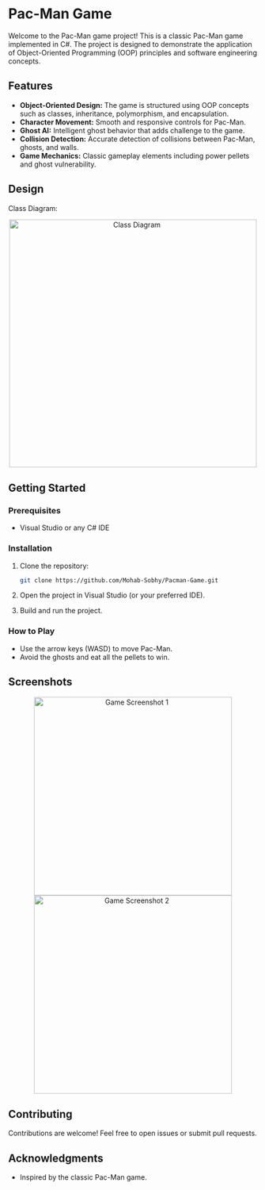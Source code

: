 # Pac-Man Game

Welcome to the Pac-Man game project! This is a classic Pac-Man game implemented in C#. The project is designed to demonstrate the application of Object-Oriented Programming (OOP) principles and software engineering concepts.

## Features

- **Object-Oriented Design:** The game is structured using OOP concepts such as classes, inheritance, polymorphism, and encapsulation.
- **Character Movement:** Smooth and responsive controls for Pac-Man.
- **Ghost AI:** Intelligent ghost behavior that adds challenge to the game.
- **Collision Detection:** Accurate detection of collisions between Pac-Man, ghosts, and walls.
- **Game Mechanics:** Classic gameplay elements including power pellets and ghost vulnerability.

## Design

Class Diagram:

<p align="center">
  <img src="https://github.com/Mohab-Sobhy/Pacman-Game/assets/132499733/defa0814-44fa-4e8e-b413-158421d9e0c5" alt="Class Diagram" width="500"/>
</p>

## Getting Started

### Prerequisites

- Visual Studio or any C# IDE

### Installation

1. Clone the repository:
   ```bash
   git clone https://github.com/Mohab-Sobhy/Pacman-Game.git
   ```

2. Open the project in Visual Studio (or your preferred IDE).

3. Build and run the project.

### How to Play

- Use the arrow keys (WASD) to move Pac-Man.
- Avoid the ghosts and eat all the pellets to win.

## Screenshots

<p align="center">
  <img src="https://github.com/Mohab-Sobhy/Pacman-Game/assets/132499733/657e4b33-d2c1-4c0b-962e-bff8cc59cc17" alt="Game Screenshot 1" width="400"/>
  <img src="https://github.com/Mohab-Sobhy/Pacman-Game/assets/132499733/1c771f78-c0e7-465f-87cc-53ca0f6cb981" alt="Game Screenshot 2" width="400"/>
</p>

## Contributing

Contributions are welcome! Feel free to open issues or submit pull requests.

## Acknowledgments

- Inspired by the classic Pac-Man game.
